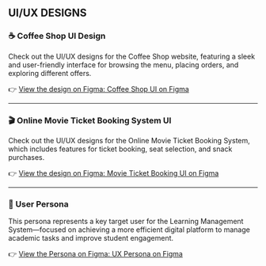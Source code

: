 ## UI/UX DESIGNS 

### ☕ Coffee Shop UI Design
Check out the UI/UX designs for the Coffee Shop website, featuring a sleek and user-friendly interface for browsing the menu, placing orders, and exploring different offers.

👉 [View the design on Figma: Coffee Shop UI on Figma](https://www.figma.com/design/wduC09rpRLJFdWpZUHt6qW/Coffee-Website?t=xAZ5SzGz4KjP3FHn-1)

---

### 🎬 Online Movie Ticket Booking System UI
Check out the UI/UX designs for the Online Movie Ticket Booking System, which includes features for ticket booking, seat selection, and snack purchases.

👉 [View the design on Figma: Movie Ticket Booking UI on Figma](https://www.figma.com/design/K99S5v5hlEweVHYBz8aMl1/Movie-Ticket-Booking-App?node-id=0-1&t=T3sjn3chMqbvqhoy-1)

---

### 👤 User Persona 
This persona represents a key target user for the Learning Management System—focused on achieving a more efficient digital platform to manage academic tasks and improve student engagement.

👉 [View the Persona on Figma: UX Persona on Figma]([https://www.figma.com/design/K99S5v5hlEweVHYBz8aMl1/Movie-Ticket-Booking-App?node-id=0-1&t=T3sjn3chMqbvqhoy-1](https://www.figma.com/design/8st4UYkZLT5GmuxVtf8sPE/Untitled?node-id=0-1&t=WAv9wktmusW8Fr1x-1))
